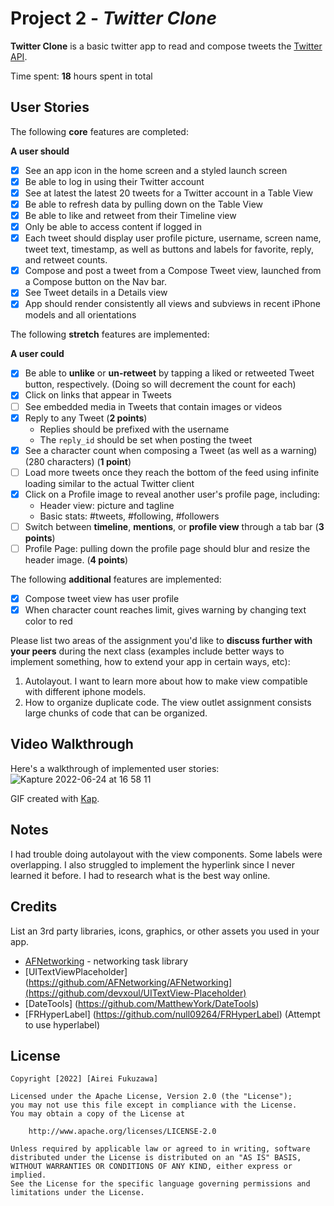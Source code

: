 # Project 2 - *Twitter Clone*

**Twitter Clone** is a basic twitter app to read and compose tweets the [Twitter API](https://apps.twitter.com/).

Time spent: **18** hours spent in total

## User Stories

The following **core** features are completed:

**A user should**

- [x] See an app icon in the home screen and a styled launch screen
- [x] Be able to log in using their Twitter account
- [x] See at latest the latest 20 tweets for a Twitter account in a Table View
- [x] Be able to refresh data by pulling down on the Table View
- [x] Be able to like and retweet from their Timeline view
- [x] Only be able to access content if logged in
- [x] Each tweet should display user profile picture, username, screen name, tweet text, timestamp, as well as buttons and labels for favorite, reply, and retweet counts.
- [x] Compose and post a tweet from a Compose Tweet view, launched from a Compose button on the Nav bar.
- [x] See Tweet details in a Details view
- [x] App should render consistently all views and subviews in recent iPhone models and all orientations

The following **stretch** features are implemented:

**A user could**

- [x] Be able to **unlike** or **un-retweet** by tapping a liked or retweeted Tweet button, respectively. (Doing so will decrement the count for each)
- [x] Click on links that appear in Tweets
- [ ] See embedded media in Tweets that contain images or videos
- [x] Reply to any Tweet (**2 points**)
  - Replies should be prefixed with the username
  - The `reply_id` should be set when posting the tweet
- [x] See a character count when composing a Tweet (as well as a warning) (280 characters) (**1 point**)
- [ ] Load more tweets once they reach the bottom of the feed using infinite loading similar to the actual Twitter client
- [x] Click on a Profile image to reveal another user's profile page, including:
  - Header view: picture and tagline
  - Basic stats: #tweets, #following, #followers
- [ ] Switch between **timeline**, **mentions**, or **profile view** through a tab bar (**3 points**)
- [ ] Profile Page: pulling down the profile page should blur and resize the header image. (**4 points**)

The following **additional** features are implemented:

- [x] Compose tweet view has user profile
- [x] When character count reaches limit, gives warning by changing text color to red

Please list two areas of the assignment you'd like to **discuss further with your peers** during the next class (examples include better ways to implement something, how to extend your app in certain ways, etc):

1. Autolayout. I want to learn more about how to make view compatible with different iphone models.
2. How to organize duplicate code. The view outlet assignment consists large chunks of code that can be organized.

## Video Walkthrough

Here's a walkthrough of implemented user stories:
![Kapture 2022-06-24 at 16 58 11](https://user-images.githubusercontent.com/31524675/175749751-ad8a97ad-121a-41bd-9a6a-11fb4e7025e0.gif)



GIF created with [Kap](https://getkap.co/).

## Notes

I had trouble doing autolayout with the view components. Some labels were overlapping. I also struggled to implement the hyperlink since I never learned it before. I had to research what is the best way online.

## Credits

List an 3rd party libraries, icons, graphics, or other assets you used in your app.

- [AFNetworking](https://github.com/AFNetworking/AFNetworking) - networking task library
- [UITextViewPlaceholder](https://github.com/AFNetworking/AFNetworking](https://github.com/devxoul/UITextView-Placeholder)
- [DateTools] (https://github.com/MatthewYork/DateTools)
- [FRHyperLabel] (https://github.com/null09264/FRHyperLabel) (Attempt to use hyperlabel)

## License

    Copyright [2022] [Airei Fukuzawa]

    Licensed under the Apache License, Version 2.0 (the "License");
    you may not use this file except in compliance with the License.
    You may obtain a copy of the License at

        http://www.apache.org/licenses/LICENSE-2.0

    Unless required by applicable law or agreed to in writing, software
    distributed under the License is distributed on an "AS IS" BASIS,
    WITHOUT WARRANTIES OR CONDITIONS OF ANY KIND, either express or implied.
    See the License for the specific language governing permissions and
    limitations under the License.

